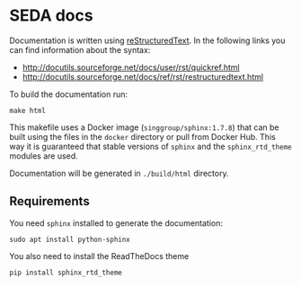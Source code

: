 # SEDA docs

Documentation is written using [reStructuredText](http://docutils.sourceforge.net/rst.html). In the following links you can find information about the syntax:
- http://docutils.sourceforge.net/docs/user/rst/quickref.html
- http://docutils.sourceforge.net/docs/ref/rst/restructuredtext.html

To build the documentation run:

    make html

This makefile uses a Docker image (`singgroup/sphinx:1.7.8`) that can be built using the files in the `docker` directory or pull from Docker Hub. This way it is guaranteed that stable versions of `sphinx` and the `sphinx_rtd_theme` modules are used.

Documentation will be generated in `./build/html` directory.

## Requirements

You need `sphinx` installed to generate the documentation:

	sudo apt install python-sphinx

You also need to install the ReadTheDocs theme

	pip install sphinx_rtd_theme

